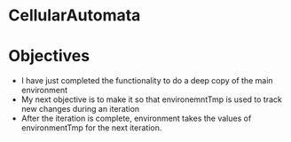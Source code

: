 # CellularAutomata
# Objectives
- I have just completed the functionality to do a deep copy of the main environment
- My next objective is to make it so that environemntTmp is used to track new changes during an iteration
- After the iteration is complete, environment takes the values of environmentTmp for the next iteration.